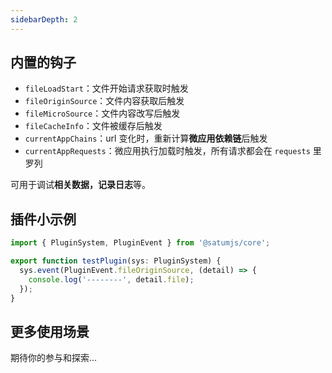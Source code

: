 ```yaml
---
sidebarDepth: 2
---
```


## 内置的钩子

- `fileLoadStart`：文件开始请求获取时触发
- `fileOriginSource`：文件内容获取后触发
- `fileMicroSource`：文件内容改写后触发
- `fileCacheInfo`：文件被缓存后触发
- `currentAppChains`：url 变化时，重新计算**微应用依赖链**后触发
- `currentAppRequests`：微应用执行加载时触发，所有请求都会在 `requests` 里罗列

可用于调试**相关数据，记录日志**等。

## 插件小示例

```ts
import { PluginSystem, PluginEvent } from '@satumjs/core';

export function testPlugin(sys: PluginSystem) {
  sys.event(PluginEvent.fileOriginSource, (detail) => {
    console.log('--------', detail.file);
  });
}
```

## 更多使用场景

期待你的参与和探索...
